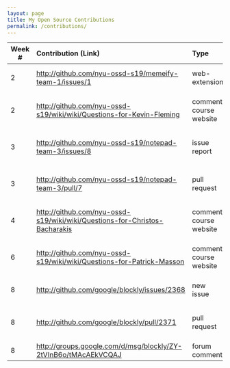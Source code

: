 ```yaml
---
layout: page
title: My Open Source Contributions
permalink: /contributions/
---
```


<!-- 
Type of the contribution should be "Wikipedia edit", "OpenStreet Map feature", "Documentation", "Course website", "Blog", 
"Browse Add-on", etc. 

The descriptioin should include a brief summary of what you did. 

Replace the first row with your contribution. 

--> 





| Week #       | Contribution (Link)  | Type  | Description | 
|---|:---|:---|:---| 
|  2   | http://github.com/nyu-ossd-s19/memeify-team-1/issues/1    | web-extension    |   Added installation instructions    |
|  2   | http://github.com/nyu-ossd-s19/wiki/wiki/Questions-for-Kevin-Fleming | comment course website| added question for Kevin Fleming|
|  3   |  http://github.com/nyu-ossd-s19/notepad-team-3/issues/8   |  issue report   |   Suggested more details in the README file   |
|  3  |   http://github.com/nyu-ossd-s19/notepad-team-3/pull/7  |  pull request   |   Implemented suggestions I made in the issue above|
| 4 | http://github.com/nyu-ossd-s19/wiki/wiki/Questions-for-Christos-Bacharakis | comment course website| added question for Christos Bacharakis |
| 6 | http://github.com/nyu-ossd-s19/wiki/wiki/Questions-for-Patrick-Masson | comment course website| added question for Patrick Masson|
| 8 | http://github.com/google/blockly/issues/2368|new issue| Created issue for small typo|
| 8 | http://github.com/google/blockly/pull/2371| pull request| pull reqeust for issue submited above|
| 8 | http://groups.google.com/d/msg/blockly/ZY-2tVInB6o/tMAcAEkVCQAJ| forum comment | introduction on the forum|
